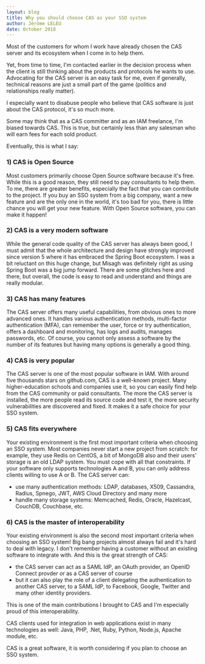 ```yaml
---
layout: blog
title: Why you should choose CAS as your SSO system
author: Jérôme LELEU
date: October 2018
---
```


Most of the customers for whom I work have already chosen the CAS server and its ecosystem when I come in to help them.

Yet, from time to time, I'm contacted earlier in the decision process when the client is still thinking about the products and protocols he wants to use. Advocating for the CAS server is an easy task for me, even if generally, technical reasons are just a small part of the game (politics and relationships really matter).

I especially want to disabuse people who believe that CAS software is just about the CAS protocol, it's so much more.

Some may think that as a CAS committer and as an IAM freelance, I'm biased towards CAS. This is true, but certainly less than any salesman who will earn fees for each sold product.

Eventually, this is what I say:


### 1) CAS is Open Source

Most customers primarily choose Open Source software because it's free. While this is a good reason, they still need to pay consultants to help them.
To me, there are greater benefits, especially the fact that you can contribute to the project.
If you buy an SSO system from a big company, want a new feature and are the only one in the world, it's too bad for you, there is little chance you will get your new feature.
With Open Source software, you can make it happen! 


### 2) CAS is a very modern software

While the general code quality of the CAS server has always been good, I must admit that the whole architecture and design have strongly improved since version 5 where it has embraced the Spring Boot ecosystem. I was a bit reluctant on this huge change, but Misagh was definitely right as using Spring Boot was a big jump forward.
There are some glitches here and there, but overall, the code is easy to read and understand and things are really modular.


### 3) CAS has many features

The CAS server offers many useful capabilities, from obvious ones to more advanced ones. It handles various authentication methods, multi-factor authentication (MFA), can remember the user, force or try authentication, offers a dashboard and monitoring, has logs and audits, manages passwords, etc.
Of course, you cannot only assess a software by the number of its features but having many options is generally a good thing.


### 4) CAS is very popular

The CAS server is one of the most popular software in IAM. With around five thousands stars on github.com, CAS is a well-known project.
Many higher-education schools and companies use it, so you can easily find help from the CAS community or paid consultants. The more the CAS server is installed, the more people read its source code and test it, the more security vulnerabilities are discovered and fixed. It makes it a safe choice for your SSO system.


### 5) CAS fits everywhere

Your existing environment is the first most important criteria when choosing an SSO system. Most companies never start a new project from scratch: for example, they use Redis on CentOS, a bit of MongoDB also and their users' storage is an old LDAP system. You must cope with all that constraints.
If your software only supports technologies A and B, you can only address clients willing to use A or B. The CAS server can:
- use many authentication methods: LDAP, databases, X509, Cassandra, Radius, Spnego, JWT, AWS Cloud Directory and many more
- handle many storage systems: Memcached, Redis, Oracle, Hazelcast, CouchDB, Couchbase, etc.


### 6) CAS is the master of interoperability

Your existing environment is also the second most important criteria when choosing an SSO system! Big bang projects almost always fail and it's hard to deal with legacy. I don't remember having a customer without an existing software to integrate with.
And this is the great strength of CAS:
- the CAS server can act as a SAML IdP, an OAuth provider, an OpenID Connect provder or as a CAS server of course
- but it can also play the role of a client delegating the authentication to another CAS server, to a SAML IdP, to Facebook, Google, Twitter and many other identity providers.

This is one of the main contributions I brought to CAS and I'm especially proud of this interoperability.

CAS clients used for integration in web applications exist in many technologies as well: Java, PHP, .Net, Ruby, Python, Node.js, Apache module, etc.



CAS is a great software, it is worth considering if you plan to choose an SSO system.
